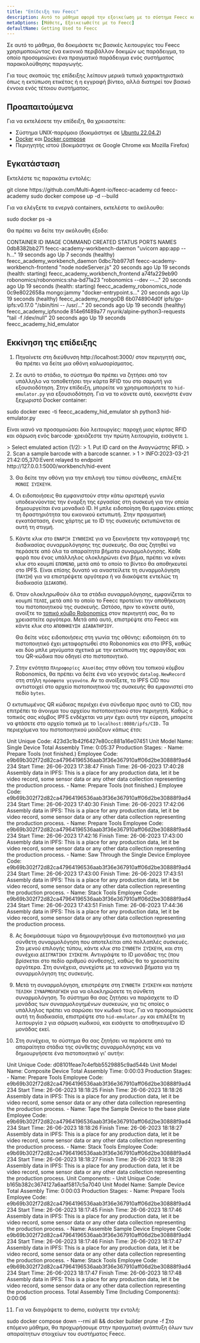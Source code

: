 ```yaml
---
title: "Επίδειξη του Feecc"
description: Αυτό το μάθημα αφορά την εξοικείωση με το σύστημα Feecc και όλα τα στοιχεία του.
metaOptions: [Μάθετε, Εξοικειωθείτε με το Feecc]
defaultName: Getting Used to Feecc
---
```


<RoboAcademyText fWeight="500">
Σε αυτό το μάθημα, θα δοκιμάσετε τις βασικές λειτουργίες του Feecc χρησιμοποιώντας ένα εικονικό περιβάλλον δοκιμών ως παράδειγμα, το οποίο προσομοιώνει ένα πραγματικό παράδειγμα ενός συστήματος παρακολούθησης παραγωγής.
</RoboAcademyText>

Για τους σκοπούς της επίδειξης λείπουν μερικά τυπικά χαρακτηριστικά όπως η εκτύπωση ετικέτας ή η εγγραφή βίντεο, αλλά διατηρεί τον βασικό έννοια ενός τέτοιου συστήματος.

## Προαπαιτούμενα

Για να εκτελέσετε την επίδειξη, θα χρειαστείτε:

- Σύστημα UNIX-παρόμοιο (δοκιμάστηκε σε [Ubuntu 22.04.2](https://releases.ubuntu.com/jammy/))
- [Docker](https://docs.docker.com/engine/install/ubuntu/) και [Docker compose](https://docs.docker.com/compose/)
- Περιηγητής ιστού (δοκιμάστηκε σε Google Chrome και Mozilla Firefox)

## Εγκατάσταση

Εκτελέστε τις παρακάτω εντολές:

<LessonCodeWrapper language="bash">
git clone https://github.com/Multi-Agent-io/feecc-academy
cd feecc-academy
sudo docker compose up -d --build
</LessonCodeWrapper>

Για να ελέγξετε τα ενεργά containers, εκτελέστε το ακόλουθο:

<LessonCodeWrapper language="bash">
sudo docker ps -a
</LessonCodeWrapper>

Θα πρέπει να δείτε την ακόλουθη έξοδο:

<LessonCodeWrapper language="bash" codeClass="big-code" noLines noCopyIcon>
CONTAINER ID   IMAGE                               COMMAND                  CREATED          STATUS                             PORTS     NAMES
0db8382bb271   feecc-academy-workbench-daemon      "uvicorn app:app --h…"   19 seconds ago   Up 7 seconds (healthy)                       feecc_academy_workbench_daemon
0dbc7bb977d1   feecc-academy-workbench-frontend    "node nodeServer.js"     20 seconds ago   Up 19 seconds (health: starting)             feecc_academy_workbench_frontend
a74fa229eb90   robonomics/robonomics:sha-bd71a23   "robonomics --dev --…"   20 seconds ago   Up 19 seconds (health: starting)             feecc_academy_robonomics_node
0c9e8022658a   mongo:jammy                         "docker-entrypoint.s…"   20 seconds ago   Up 19 seconds (healthy)                      feecc_academy_mongoDB
6b0748904d0f   ipfs/go-ipfs:v0.17.0                "/sbin/tini -- /usr/…"   20 seconds ago   Up 19 seconds (healthy)                      feecc_academy_ipfsnode
814e6f489a77   nyurik/alpine-python3-requests      "tail -f /dev/null"      20 seconds ago   Up 19 seconds                                feecc_academy_hid_emulator
</LessonCodeWrapper>

## Εκκίνηση της επίδειξης

1. Πηγαίνετε στη διεύθυνση http://localhost:3000/ στον περιηγητή σας, θα πρέπει να δείτε μια οθόνη καλωσορίσματος.

2. Σε αυτό το στάδιο, το σύστημα θα πρέπει να ζητήσει από τον υπάλληλο να τοποθετήσει την κάρτα RFID του στο σαρωτή για εξουσιοδότηση. Στην επίδειξη, μπορείτε να χρησιμοποιήσετε το `hid-emulator.py` για εξουσιοδότηση. Για να το κάνετε αυτό, εκκινήστε έναν ξεχωριστό Docker container:

<LessonCodeWrapper language="bash">
sudo docker exec -ti feecc_academy_hid_emulator sh
python3 hid-emulator.py
</LessonCodeWrapper>

Είναι ικανό να προσομοιώσει δύο λειτουργίες: παροχή μιας κάρτας RFID και σάρωση ενός barcode· χρειάζεστε την πρώτη λειτουργία, εισάγετε `1`.

<LessonCodeWrapper language="bash" codeClass="big-code" noLines noCopyIcon>
> Select emulated action (1/2): 
>  1. Put ID card on the Αναγνώστης RFID.
>  2. Scan a sample barcode with a barcode scanner.
> 1
> INFO:2023-03-21 21:42:05,370:Event relayed to endpoint http://127.0.0.1:5000/workbench/hid-event
</LessonCodeWrapper>

3. Θα δείτε την οθόνη για την επιλογή του τύπου σύνθεσης, επιλέξτε `ΜΟΝΟΣ ΣΥΣΚΕΥΗ`.

<LessonImages src="feecc-course/menu.png" alt="Feecc start menu"/>

4. Οι ειδοποιήσεις θα εμφανιστούν στην κάτω αριστερή γωνία υποδεικνύοντας την έναρξη της εργασίας στη συσκευή για την οποία δημιουργείται ένα μοναδικό ID. Η μπλε ειδοποίηση θα εμφανίσει επίσης τη δραστηριότητα του εικονικού εκτυπωτή. Στην πραγματική εγκατάσταση, ένας χάρτης με το ID της συσκευής εκτυπώνεται σε αυτή τη στιγμή.

<LessonImages src="feecc-course/single_device.png" alt="Single device composition"/>

5. Κάντε κλικ στο `ΕΝΑΡΞΗ ΣΥΝΘΕΣΗΣ` για να ξεκινήσετε την καταγραφή της διαδικασίας συναρμολόγησης της συσκευής. Θα σας ζητηθεί να περάσετε από όλα τα απαραίτητα βήματα συναρμολόγησης. Κάθε φορά που ένας υπάλληλος ολοκληρώνει ένα βήμα, πρέπει να κάνει κλικ στο κουμπί `ΕΠΟΜΕΝΟ`, μετά από το οποίο το βίντεο θα αποθηκευτεί στο IPFS. Είναι επίσης δυνατό να αναστείλετε τη συναρμολόγηση (`ΠΑΥΣΗ`) για να επιστρέψετε αργότερα ή να διακόψετε εντελώς τη διαδικασία (`ΔΙΑΚΟΠΗ`).

6. Όταν ολοκληρωθούν όλα τα στάδια συναρμολόγησης, εμφανίζεται το κουμπί `ΤΕΛΟΣ`, μετά από το οποίο το Feecc προτείνει την αποθήκευση του πιστοποιητικού της συσκευής. Ωστόσο, πριν το κάνετε αυτό, ανοίξτε το [τοπικό κόμβο Robonomics](https://polkadot.js.org/apps/?rpc=ws%3A%2F%2F127.0.0.1%3A9944#/explorer) στον περιηγητή σας, θα το χρειαστείτε αργότερα. Μετά από αυτό, επιστρέψτε στο Feecc και κάντε κλικ στο `ΑΠΟΘΗΚΕΥΣΗ ΔΙΑΒΑΤΗΡΙΟΥ`.
    
    Θα δείτε νέες ειδοποιήσεις στη γωνία της οθόνης: ειδοποίηση ότι το πιστοποιητικό έχει μεταφορτωθεί στο Robonomics και στο IPFS, καθώς και δύο μπλε μηνύματα σχετικά με την εκτύπωση της σφραγίδας και του QR-κώδικα που οδηγεί στο πιστοποιητικό.

<LessonImages src="feecc-course/single_certificate.png" alt="Cetrificate of single composition"/>

7. Στην ενότητα `Πληροφορίες Αλυσίδας` στην οθόνη του τοπικού κόμβου Robonomics, θα πρέπει να δείτε ένα νέο γεγονός `datalog.NewRecord` στη στήλη `πρόσφατα γεγονότα`. Αν το ανοίξετε, το IPFS CID που αντιστοιχεί στο αρχείο πιστοποιητικού της συσκευής θα εμφανιστεί στο πεδίο `bytes`.

<LessonImages src="feecc-course/single_datalog.png" alt="Datalog of single composition"/>

Ο εκτυπωμένος QR κώδικας περιέχει ένα σύνδεσμο προς αυτό το CID, που επιτρέπει το άνοιγμα του αρχείου πιστοποιητικού στον περιηγητή. Καθώς ο τοπικός σας κόμβος IPFS ενδέχεται να μην έχει αυτή την εύρεση, μπορείτε να φτάσετε στο αρχείο τοπικά με το `localhost:8080/ipfs/CID.` Τα περιεχόμενα του πιστοποιητικού μοιάζουν κάπως έτσι:

<LessonCodeWrapper language="json" codeClass="big-code" noLines noCopyIcon>
Unit Unique Code: 423d3c1b42f6427e80cc881a16e07451
Unit Model Name: Single Device
Total Assembly Time: 0:05:37
Production Stages:
- Name: Prepare Tools (not finished.)
  Employee Code: e9b69b302f72d82ca47964196536aab3f36e367910aff06d2be30888f9ad4234
  Start Time: 26-06-2023 17:38:47
  Finish Time: 26-06-2023 17:40:28
  Assembly data in IPFS: This is a place for any production data, let it be video
    record, some sensor data or any other data collection representing the production
    process.
- Name: Prepare Tools (not finished.)
  Employee Code: e9b69b302f72d82ca47964196536aab3f36e367910aff06d2be30888f9ad4234
  Start Time: 26-06-2023 17:40:30
  Finish Time: 26-06-2023 17:42:06
  Assembly data in IPFS: This is a place for any production data, let it be video
    record, some sensor data or any other data collection representing the production
    process.
- Name: Prepare Tools
  Employee Code: e9b69b302f72d82ca47964196536aab3f36e367910aff06d2be30888f9ad4234
  Start Time: 26-06-2023 17:42:16
  Finish Time: 26-06-2023 17:43:00
  Assembly data in IPFS: This is a place for any production data, let it be video
    record, some sensor data or any other data collection representing the production
    process.
- Name: Saw Through the Single Device
  Employee Code: e9b69b302f72d82ca47964196536aab3f36e367910aff06d2be30888f9ad4234
  Start Time: 26-06-2023 17:43:00
  Finish Time: 26-06-2023 17:43:51
  Assembly data in IPFS: This is a place for any production data, let it be video
    record, some sensor data or any other data collection representing the production
    process.
- Name: Stack Tools
  Employee Code: e9b69b302f72d82ca47964196536aab3f36e367910aff06d2be30888f9ad4234
  Start Time: 26-06-2023 17:43:51
  Finish Time: 26-06-2023 17:44:36
  Assembly data in IPFS: This is a place for any production data, let it be video
    record, some sensor data or any other data collection representing the production
    process.
</LessonCodeWrapper>

8. Ας δοκιμάσουμε τώρα να δημιουργήσουμε ένα πιστοποιητικό για μια σύνθετη συναρμολόγηση που αποτελείται από πολλαπλές συσκευές. Στο μενού επιλογής τύπου, κάντε κλικ στο `ΣΥΝΘΕΤΗ ΣΥΣΚΕΥΗ`, και στη συνέχεια `ΔΕΙΓΜΑΤΙΚΗ ΣΥΣΚΕΥΗ`. Αντιγράψτε το ID μονάδας της (που βρίσκεται στο πεδίο αριθμού σύνθεσης), καθώς θα το χρειαστείτε αργότερα. Στη συνέχεια, συνεχίστε με τα κανονικά βήματα για τη συναρμολόγηση της συσκευής.

9. Μετά τη συναρμολόγηση, επιστρέψτε στη `ΣΥΝΘΕΤΗ ΣΥΣΚΕΥΗ` και πατήστε `ΤΕΛΙΚΗ ΣΥΝΑΡΜΟΛΟΓΗΣΗ` για να ολοκληρώσετε τη σύνθετη συναρμολόγηση. Το σύστημα θα σας ζητήσει να παράσχετε το ID μονάδας των συναρμολογημένων συσκευών, για τις οποίες ο υπάλληλος πρέπει να σαρώσει τον κωδικό τους. Για να προσομοιώσετε αυτή τη διαδικασία, επιστρέψτε στο `hid-emulator.py` και επιλέξτε τη λειτουργία `2` για σάρωση κωδικού, και εισάγετε το αποθηκευμένο ID μονάδας εκεί.

10. Στη συνέχεια, το σύστημα θα σας ζητήσει να περάσετε από τα απαραίτητα στάδια της σύνθετης συναρμολόγησης και να δημιουργήσετε ένα πιστοποιητικό γι' αυτήν:

<LessonCodeWrapper language="json" codeClass="big-code" noLines noCopyIcon>
Unit Unique Code: d08101feae7c4efbb5529885c9ad544b
Unit Model Name: Composite Device
Total Assembly Time: 0:00:03
Production Stages:
- Name: Prepare Tools
  Employee Code: e9b69b302f72d82ca47964196536aab3f36e367910aff06d2be30888f9ad4234
  Start Time: 26-06-2023 18:18:25
  Finish Time: 26-06-2023 18:18:26
  Assembly data in IPFS: This is a place for any production data, let it be video
    record, some sensor data or any other data collection representing the production
    process.
- Name: Tape the Sample Device to the base plate
  Employee Code: e9b69b302f72d82ca47964196536aab3f36e367910aff06d2be30888f9ad4234
  Start Time: 26-06-2023 18:18:26
  Finish Time: 26-06-2023 18:18:27
  Assembly data in IPFS: This is a place for any production data, let it be video
    record, some sensor data or any other data collection representing the production
    process.
- Name: Stack Tools
  Employee Code: e9b69b302f72d82ca47964196536aab3f36e367910aff06d2be30888f9ad4234
  Start Time: 26-06-2023 18:18:27
  Finish Time: 26-06-2023 18:18:28
  Assembly data in IPFS: This is a place for any production data, let it be video
    record, some sensor data or any other data collection representing the production
    process.
Unit Components:
- Unit Unique Code: b165b382c3674127a6aaf5817c5a7040
  Unit Model Name: Sample Device
  Total Assembly Time: 0:00:03
  Production Stages:
  - Name: Prepare Tools
    Employee Code: e9b69b302f72d82ca47964196536aab3f36e367910aff06d2be30888f9ad4234
    Start Time: 26-06-2023 18:17:45
    Finish Time: 26-06-2023 18:17:46
    Assembly data in IPFS: This is a place for any production data, let it be video
      record, some sensor data or any other data collection representing the production
      process.
  - Name: Assemble Sample Device
    Employee Code: e9b69b302f72d82ca47964196536aab3f36e367910aff06d2be30888f9ad4234
    Start Time: 26-06-2023 18:17:46
    Finish Time: 26-06-2023 18:17:47
    Assembly data in IPFS: This is a place for any production data, let it be video
      record, some sensor data or any other data collection representing the production
      process.
  - Name: Stack Tools
    Employee Code: e9b69b302f72d82ca47964196536aab3f36e367910aff06d2be30888f9ad4234
    Start Time: 26-06-2023 18:17:47
    Finish Time: 26-06-2023 18:17:48
    Assembly data in IPFS: This is a place for any production data, let it be video
      record, some sensor data or any other data collection representing the production
      process.
Total Assembly Time (Including Components): 0:00:06
</LessonCodeWrapper>

11. Για να διαγράψετε το demo, εισάγετε την εντολή:

<LessonCodeWrapper language="bash">
sudo docker compose down --rmi all && docker builder prune -f
</LessonCodeWrapper>

<RoboAcademyText fWeight="500">
Στο επόμενο μάθημα, θα προχωρήσουμε στην πραγματική ανάπτυξη όλων των απαραίτητων στοιχείων του συστήματος Feecc.
</RoboAcademyText>